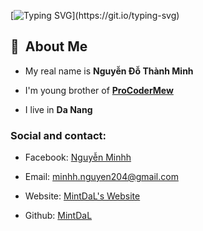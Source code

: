 [![Typing SVG](https://readme-typing-svg.herokuapp.com?color=%2336BCF7&size=25&vCenter=true&height=40&lines=Hi%2C+I'm+Mint+!;Welcome+to+my+Github+!)](https://git.io/typing-svg)


## :space_invader: &nbsp;About Me

 - My real name is **Nguyễn Đỗ Thành Minh**

 - I'm young brother of **[ProCoderMew](https://github.com/ProCoderMew)**

 - I live in **Da Nang**


### Social and contact:

 - Facebook: [Nguyễn Minhh](https://facebook.com/MyNameIsMintDaL)

 -  Email: [minhh.nguyen204@gmail.com](mailto:minhh.nguyen204@gmail.com)
 
 - Website: [MintDaL's Website](https://mint.bio.link)

 - Github: [MintDaL](https://glitch.com/MintDaL)


